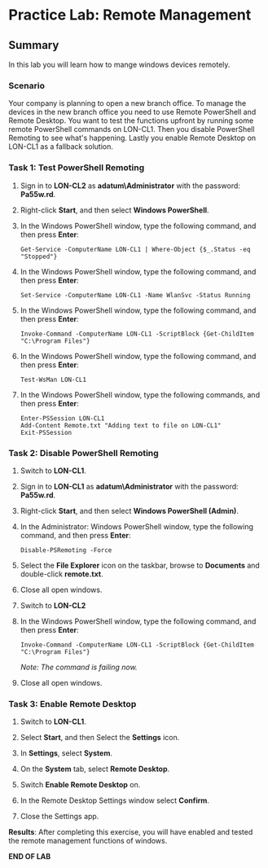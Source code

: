 # Practice Lab: Remote Management 

## Summary

In this lab you will learn how to mange windows devices remotely.

### Scenario
Your company is planning to open a new branch office. To manage the devices in the new branch office you need to use Remote PowerShell and Remote Desktop. You want to test the functions upfront by running some remote PowerShell commands on LON-CL1. Then you disable PowerShell Remoting to see what's happening. Lastly you enable Remote Desktop on LON-CL1 as a fallback solution.

### Task 1: Test PowerShell Remoting

1.  Sign in to **LON-CL2** as **adatum\\Administrator** with the password: **Pa55w.rd**.

2.  Right-click **Start**, and then select **Windows PowerShell**.

3.  In the Windows PowerShell window, type the following command, and then press **Enter**:

    ```
    Get-Service -ComputerName LON-CL1 | Where-Object {$_.Status -eq "Stopped"}
    ```

4.  In the Windows PowerShell window, type the following command, and then press **Enter**:

    ```
    Set-Service -ComputerName LON-CL1 -Name WlanSvc -Status Running
    ```

5.  In the Windows PowerShell window, type the following command, and then press **Enter**:

    ```
    Invoke-Command -ComputerName LON-CL1 -ScriptBlock {Get-ChildItem "C:\Program Files"}
    ```

6.  In the Windows PowerShell window, type the following command, and then press **Enter**:

    ```
    Test-WsMan LON-CL1
    ```

7.  In the Windows PowerShell window, type the following commands, and then press **Enter**:

    ```
    Enter-PSSession LON-CL1
    Add-Content Remote.txt "Adding text to file on LON-CL1"
    Exit-PSSession
    ```

### Task 2: Disable PowerShell Remoting

1.  Switch to **LON-CL1**.

2.  Sign in to **LON-CL1** as **adatum\\Administrator** with the password: **Pa55w.rd**.

3.  Right-click **Start**, and then select **Windows PowerShell (Admin)**.

4.  In the Administrator: Windows PowerShell window, type the following command, and then press **Enter**:

    ```
    Disable-PSRemoting -Force
    ```

5.  Select the **File Explorer** icon on the taskbar, browse to **Documents** and double-click **remote.txt**.

6.  Close all open windows.

7.  Switch to **LON-CL2**

8.  In the Windows PowerShell window, type the following command, and then press **Enter**:

    ```
    Invoke-Command -ComputerName LON-CL1 -ScriptBlock {Get-ChildItem "C:\Program Files"}
    ```

    _Note: The command is failing now._

9.  Close all open windows.


### Task 3: Enable Remote Desktop

1.  Switch to **LON-CL1**.

2.  Select **Start**, and then Select the **Settings** icon.

3.  In **Settings**, select **System**.

4.  On the **System** tab, select **Remote Desktop**.

5.  Switch **Enable Remote Desktop** on.

6.  In the Remote Desktop Settings window select **Confirm**.

7.  Close the Settings app.

**Results**: After completing this exercise, you will have enabled and tested the remote management functions of windows.

**END OF LAB**